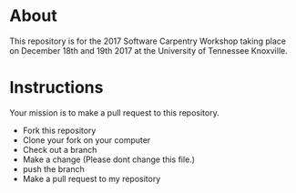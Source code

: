 
# About
This repository is for the 2017 Software Carpentry Workshop taking place on December 18th and 19th 2017 at the University of Tennessee Knoxville.

# Instructions

Your mission is to make a pull request to this repository.



* Fork this repository
* Clone your fork on your computer
* Check out a branch
* Make a change (Please dont change this file.)
* push the branch
* Make a pull request to my repository
